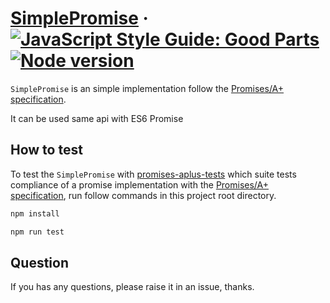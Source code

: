 # [SimplePromise](https://github.com/xwchris/simple-promise) · [![JavaScript Style Guide: Good Parts](https://img.shields.io/badge/code%20style-goodparts-brightgreen.svg?style=flat)](https://github.com/dwyl/goodparts "JavaScript The Good Parts") [![Node version](https://img.shields.io/node/v/[NPM-MODULE-NAME].svg?style=flat)](http://nodejs.org/download/)

`SimplePromise` is an simple implementation follow the [Promises/A+ specification](https://promisesaplus.com/).

It can be used same api with ES6 Promise

## How to test
To test the `SimplePromise` with [promises-aplus-tests](https://github.com/promises-aplus/promises-tests) which suite tests compliance of a promise implementation with the [Promises/A+ specification](https://promisesaplus.com/), run follow commands in this project root directory.

```bash
npm install

npm run test
```

## Question
If you has any questions, please raise it in an issue, thanks.
